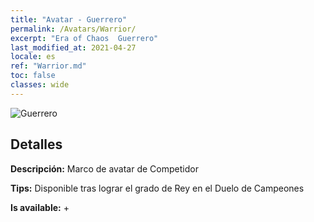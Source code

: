 ```yaml
---
title: "Avatar - Guerrero"
permalink: /Avatars/Warrior/
excerpt: "Era of Chaos  Guerrero"
last_modified_at: 2021-04-27
locale: es
ref: "Warrior.md"
toc: false
classes: wide
---
```

 ![Guerrero](/images/a/avatarFrame_1.png)

## Detalles

 **Descripción:** Marco de avatar de Competidor 

 **Tips:** Disponible tras lograr el grado de Rey en el Duelo de Campeones 

 **Is available:**  + 

